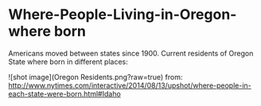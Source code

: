 # Where-People-Living-in-Oregon-where born
Americans moved between states since 1900. Current residents of Oregon State where born in different places:

![shot image](Oregon Residents.png?raw=true)
from: http://www.nytimes.com/interactive/2014/08/13/upshot/where-people-in-each-state-were-born.html#Idaho
